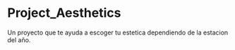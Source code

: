 # Project_Aesthetics
Un proyecto que te ayuda a escoger tu estetica dependiendo de la estacion del año. 
